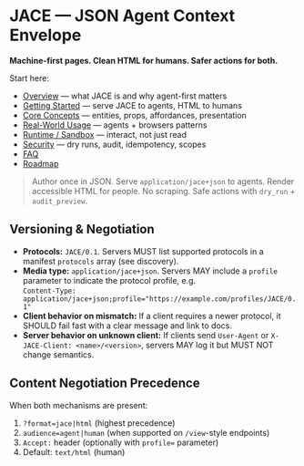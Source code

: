 # JACE — JSON Agent Context Envelope

**Machine-first pages. Clean HTML for humans. Safer actions for both.**

Start here:

- [Overview](./docs/overview.md) — what JACE is and why agent-first matters
- [Getting Started](./docs/getting-started.md) — serve JACE to agents, HTML to humans
- [Core Concepts](./docs/concepts.md) — entities, props, affordances, presentation
- [Real-World Usage](./docs/real-world.md) — agents + browsers patterns
- [Runtime / Sandbox](./docs/runtime-sandbox.md) — interact, not just read
- [Security](./docs/security.md) — dry runs, audit, idempotency, scopes
- [FAQ](./docs/faq.md)
- [Roadmap](./docs/roadmap.md)

> Author once in JSON. Serve `application/jace+json` to agents. Render accessible HTML for people. No scraping. Safe actions with `dry_run` + `audit_preview`.

## Versioning & Negotiation

* **Protocols:** `JACE/0.1`. Servers MUST list supported protocols in a manifest `protocols` array (see discovery).
* **Media type:** `application/jace+json`. Servers MAY include a `profile` parameter to indicate the protocol profile, e.g.  
  `Content-Type: application/jace+json;profile="https://example.com/profiles/JACE/0.1"`
* **Client behavior on mismatch:** If a client requires a newer protocol, it SHOULD fail fast with a clear message and link to docs.
* **Server behavior on unknown client:** If clients send `User-Agent` or `X-JACE-Client: <name>/<version>`, servers MAY log it but MUST NOT change semantics.

## Content Negotiation Precedence

When both mechanisms are present:

1. `?format=jace|html` (highest precedence)
2. `audience=agent|human` (when supported on `/view`-style endpoints)
3. `Accept:` header (optionally with `profile=` parameter)
4. Default: `text/html` (human)
